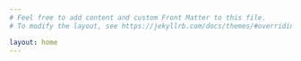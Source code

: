 ```yaml
---
# Feel free to add content and custom Front Matter to this file.
# To modify the layout, see https://jekyllrb.com/docs/themes/#overriding-theme-defaults

layout: home
---
```


<script async src="https://pagead2.googlesyndication.com/pagead/js/adsbygoogle.js?client=ca-pub-9353815450697797"
     crossorigin="anonymous"></script>
